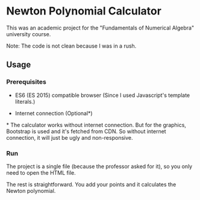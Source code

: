 # Newton Polynomial Calculator

This was an academic project for the "Fundamentals of Numerical Algebra" university course.

Note: The code is not clean because I was in a rush.

## Usage

### Prerequisites

- ES6 (ES 2015) compatible browser
(Since I used Javascript's template literals.)

- Internet connection (Optional*)

\* The calculator works without internet connection. But for the graphics, Bootstrap is used and it's fetched
from CDN. So without internet connection, it will just be ugly and non-responsive.

### Run

The project is a single file (because the professor asked for it), so you only need to open the HTML file.

The rest is straightforward. You add your points and it calculates the Newton polynomial.
